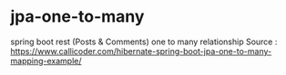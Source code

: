 # jpa-one-to-many
spring boot rest (Posts &amp; Comments) one to many relationship
Source : https://www.callicoder.com/hibernate-spring-boot-jpa-one-to-many-mapping-example/
